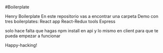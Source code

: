 #Boilerplate

  Henry Boilerplate
  En este repositorio vas a encontrar una carpeta Demo con tres boilerplates:
  React app
  React-Redux tools
  Express
  
  solo hace falta que hagas npm install en api y lo mismo en client para que te pueda empezar a funcionar
  
  Happy-hacking!
